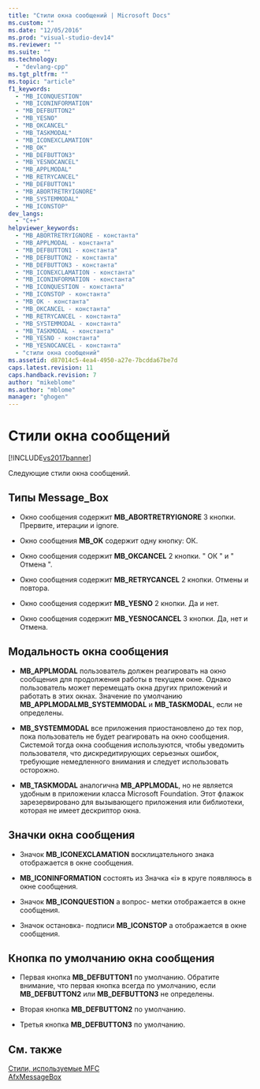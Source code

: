 ```yaml
---
title: "Стили окна сообщений | Microsoft Docs"
ms.custom: ""
ms.date: "12/05/2016"
ms.prod: "visual-studio-dev14"
ms.reviewer: ""
ms.suite: ""
ms.technology: 
  - "devlang-cpp"
ms.tgt_pltfrm: ""
ms.topic: "article"
f1_keywords: 
  - "MB_ICONQUESTION"
  - "MB_ICONINFORMATION"
  - "MB_DEFBUTTON2"
  - "MB_YESNO"
  - "MB_OKCANCEL"
  - "MB_TASKMODAL"
  - "MB_ICONEXCLAMATION"
  - "MB_OK"
  - "MB_DEFBUTTON3"
  - "MB_YESNOCANCEL"
  - "MB_APPLMODAL"
  - "MB_RETRYCANCEL"
  - "MB_DEFBUTTON1"
  - "MB_ABORTRETRYIGNORE"
  - "MB_SYSTEMMODAL"
  - "MB_ICONSTOP"
dev_langs: 
  - "C++"
helpviewer_keywords: 
  - "MB_ABORTRETRYIGNORE - константа"
  - "MB_APPLMODAL - константа"
  - "MB_DEFBUTTON1 - константа"
  - "MB_DEFBUTTON2 - константа"
  - "MB_DEFBUTTON3 - константа"
  - "MB_ICONEXCLAMATION - константа"
  - "MB_ICONINFORMATION - константа"
  - "MB_ICONQUESTION - константа"
  - "MB_ICONSTOP - константа"
  - "MB_OK - константа"
  - "MB_OKCANCEL - константа"
  - "MB_RETRYCANCEL - константа"
  - "MB_SYSTEMMODAL - константа"
  - "MB_TASKMODAL - константа"
  - "MB_YESNO - константа"
  - "MB_YESNOCANCEL - константа"
  - "стили окна сообщений"
ms.assetid: d87014c5-4ea4-4950-a27e-7bcdda67be7d
caps.latest.revision: 11
caps.handback.revision: 7
author: "mikeblome"
ms.author: "mblome"
manager: "ghogen"
---
```

# Стили окна сообщений
[!INCLUDE[vs2017banner](../../assembler/inline/includes/vs2017banner.md)]

Следующие стили окна сообщений.  
  
## Типы Message\_Box  
  
-   Окно сообщения содержит **MB\_ABORTRETRYIGNORE** 3 кнопки. Прервите, итерации и ignore.  
  
-   Окно сообщения **MB\_OK** содержит одну кнопку: ОК.  
  
-   Окно сообщения содержит **MB\_OKCANCEL** 2 кнопки. " ОК " и " Отмена ".  
  
-   Окно сообщения содержит **MB\_RETRYCANCEL** 2 кнопки. Отмены и повтора.  
  
-   Окно сообщения содержит **MB\_YESNO** 2 кнопки. Да и нет.  
  
-   Окно сообщения содержит **MB\_YESNOCANCEL** 3 кнопки. Да, нет и Отмена.  
  
## Модальность окна сообщения  
  
-   **MB\_APPLMODAL** пользователь должен реагировать на окно сообщения для продолжения работы в текущем окне.  Однако пользователь может перемещать окна других приложений и работать в этих окнах.  Значение по умолчанию **MB\_APPLMODALMB\_SYSTEMMODAL** и **MB\_TASKMODAL**, если не определены.  
  
-   **MB\_SYSTEMMODAL** все приложения приостановлено до тех пор, пока пользователь не будет реагировать на окно сообщения.  Системой тогда окна сообщения используются, чтобы уведомить пользователя, что дискредитирующих серьезных ошибок, требующие немедленного внимания и следует использовать осторожно.  
  
-   **MB\_TASKMODAL** аналогична **MB\_APPLMODAL**, но не является удобным в приложении класса Microsoft Foundation.  Этот флажок зарезервировано для вызывающего приложения или библиотеки, которая не имеет дескриптор окна.  
  
## Значки окна сообщения  
  
-   Значок **MB\_ICONEXCLAMATION** восклицательного знака отображается в окне сообщения.  
  
-   **MB\_ICONINFORMATION** состоять из Значка «i» в круге появляюсь в окне сообщения.  
  
-   Значок **MB\_ICONQUESTION** a вопрос\- метки отображается в окне сообщения.  
  
-   Значок остановка\- подписи **MB\_ICONSTOP** a отображается в окне сообщения.  
  
## Кнопка по умолчанию окна сообщения  
  
-   Первая кнопка **MB\_DEFBUTTON1** по умолчанию.  Обратите внимание, что первая кнопка всегда по умолчанию, если **MB\_DEFBUTTON2** или **MB\_DEFBUTTON3** не определены.  
  
-   Вторая кнопка **MB\_DEFBUTTON2** по умолчанию.  
  
-   Третья кнопка **MB\_DEFBUTTON3** по умолчанию.  
  
## См. также  
 [Стили, используемые MFC](../../mfc/reference/styles-used-by-mfc.md)   
 [AfxMessageBox](../Topic/AfxMessageBox.md)
